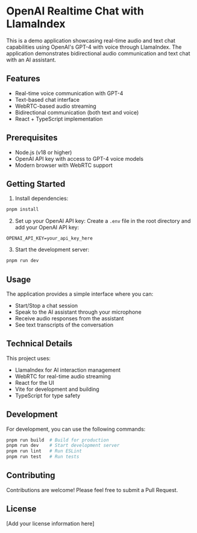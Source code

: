 # OpenAI Realtime Chat with LlamaIndex

This is a demo application showcasing real-time audio and text chat capabilities using OpenAI's GPT-4 with voice through LlamaIndex. The application demonstrates bidirectional audio communication and text chat with an AI assistant.

## Features

- Real-time voice communication with GPT-4
- Text-based chat interface
- WebRTC-based audio streaming
- Bidirectional communication (both text and voice)
- React + TypeScript implementation

## Prerequisites

- Node.js (v18 or higher)
- OpenAI API key with access to GPT-4 voice models
- Modern browser with WebRTC support

## Getting Started

1. Install dependencies:

```bash
pnpm install
```

2. Set up your OpenAI API key:
   Create a `.env` file in the root directory and add your OpenAI API key:

```
OPENAI_API_KEY=your_api_key_here
```

3. Start the development server:

```bash
pnpm run dev
```

## Usage

The application provides a simple interface where you can:

- Start/Stop a chat session
- Speak to the AI assistant through your microphone
- Receive audio responses from the assistant
- See text transcripts of the conversation

## Technical Details

This project uses:

- LlamaIndex for AI interaction management
- WebRTC for real-time audio streaming
- React for the UI
- Vite for development and building
- TypeScript for type safety

## Development

For development, you can use the following commands:

```bash
pnpm run build  # Build for production
pnpm run dev    # Start development server
pnpm run lint   # Run ESLint
pnpm run test   # Run tests
```

## Contributing

Contributions are welcome! Please feel free to submit a Pull Request.

## License

[Add your license information here]
